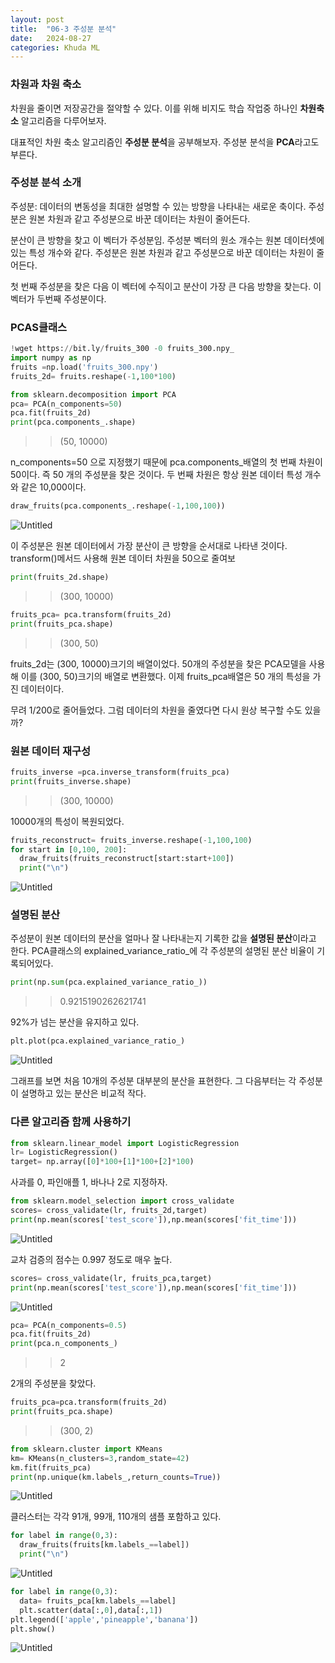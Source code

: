 ```yaml
---
layout: post
title:  "06-3 주성분 분석"
date:   2024-08-27 
categories: Khuda ML
---
```

### 차원과 차원 축소

차원을 줄이면 저장공간을 절약할 수 있다. 이를 위해 비지도 학습 작업중 하나인 **차원축소** 알고리즘을 다루어보자. 

대표적인 차원 축소 알고리즘인 **주성분 분석**을 공부해보자. 주성분 분석을 **PCA**라고도 부른다. 

### 주성분 분석 소개

주성분: 데이터의 변동성을 최대한 설명할 수 있는 방향을 나타내는 새로운 축이다. 주성분은 원본 차원과 같고 주성분으로 바꾼 데이터는 차원이 줄어든다. 

분산이 큰 방향을 찾고 이 벡터가 주성분임. 주성분 벡터의 원소 개수는 원본 데이터셋에 있는 특성 개수와 같다. 주성분은 원본 차원과 같고 주성분으로 바꾼 데이터는 차원이 줄어든다. 

첫 번째 주성분을 찾은 다음 이 벡터에 수직이고 분산이 가장 큰 다음 방향을 찾는다. 이 벡터가 두번째 주성분이다. 

### PCAS클래스

```python
!wget https://bit.ly/fruits_300 -0 fruits_300.npy_
import numpy as np
fruits =np.load('fruits_300.npy')
fruits_2d= fruits.reshape(-1,100*100)
```

```python
from sklearn.decomposition import PCA
pca= PCA(n_components=50)
pca.fit(fruits_2d)
print(pca.components_.shape)
```

>>(50, 10000)

n_components=50 으로 지정했기 때문에 pca.components_배열의 첫 번째 차원이 50이다. 즉 50 개의 주성분을 찾은 것이다. 두 번째 차원은 항상 원본 데이터 특성 개수와 같은 10,000이다.

```python
draw_fruits(pca.components_.reshape(-1,100,100))
```

![Untitled](/assets/HW1/ee1.png)

이 주성분은 원본 데이터에서 가장 분산이 큰 방향을 순서대로 나타낸 것이다. transform()메서드 사용해 원본 데이터 차원을 50으로 줄여보

```python
print(fruits_2d.shape)
```

>>(300, 10000)

```python
fruits_pca= pca.transform(fruits_2d)
print(fruits_pca.shape)
```

>>(300, 50)

fruits_2d는 (300, 10000)크기의 배열이었다. 50개의 주성분을 찾은 PCA모델을 사용해 이를 (300, 50)크기의 배열로 변환했다. 이제 fruits_pca배열은 50 개의 특성을 가진 데이터이다.

무려 1/200로 줄어들었다. 그럼 데이터의 차원을 줄였다면 다시 원상 복구할 수도 있을까?

### 원본 데이터 재구성

```python
fruits_inverse =pca.inverse_transform(fruits_pca)
print(fruits_inverse.shape)
```

>>(300, 10000)

10000개의 특성이 복원되었다.

```python
fruits_reconstruct= fruits_inverse.reshape(-1,100,100)
for start in [0,100, 200]:
  draw_fruits(fruits_reconstruct[start:start+100])
  print("\n")
```

![Untitled](/assets/HW1/ee2.png)

### 설명된 분산

주성분이 원본 데이터의 분산을 얼마나 잘 나타내는지 기록한 값을 **설명된 분산**이라고 한다. PCA클래스의 explained_variance_ratio_에 각 주성분의 설명된 분산 비율이 기록되어있다.

```python
print(np.sum(pca.explained_variance_ratio_))
```

>>0.9215190262621741

92%가 넘는 분산을 유지하고 있다.

```python
plt.plot(pca.explained_variance_ratio_)

```

![Untitled](/assets/HW1/ee3.png)

그래프를 보면 처음 10개의 주성분 대부분의 분산을 표현한다. 그 다음부터는 각 주성분이 설명하고 있는 분산은 비교적 작다.

### 다른 알고리즘 함께 사용하기

```python
from sklearn.linear_model import LogisticRegression
lr= LogisticRegression()
target= np.array([0]*100+[1]*100+[2]*100)
```

사과를 0, 파인애플 1, 바나나 2로 지정하자.

```python
from sklearn.model_selection import cross_validate
scores= cross_validate(lr, fruits_2d,target)
print(np.mean(scores['test_score']),np.mean(scores['fit_time']))
```

![Untitled](/assets/HW1/ee4.png)

교차 검증의 점수는 0.997 정도로 매우 높다. 

```python
scores= cross_validate(lr, fruits_pca,target)
print(np.mean(scores['test_score']),np.mean(scores['fit_time']))
```

![Untitled](/assets/HW1/ee5.png)

```python
pca= PCA(n_components=0.5)
pca.fit(fruits_2d)
print(pca.n_components_)
```

>> 2

2개의 주성분을 찾았다.

```python
fruits_pca=pca.transform(fruits_2d)
print(fruits_pca.shape)
```

>>(300, 2)

```python
from sklearn.cluster import KMeans
km= KMeans(n_clusters=3,random_state=42)
km.fit(fruits_pca)
print(np.unique(km.labels_,return_counts=True))
```

![Untitled](/assets/HW1/ee6.png)

클러스터는 각각 91개, 99개, 110개의 샘플 포함하고 있다.

```python
for label in range(0,3):
  draw_fruits(fruits[km.labels_==label])
  print("\n")
```

![Untitled](/assets/HW1/ee7.png)
```python
for label in range(0,3):
  data= fruits_pca[km.labels_==label]
  plt.scatter(data[:,0],data[:,1])
plt.legend(['apple','pineapple','banana'])
plt.show()
```

![Untitled](/assets/HW1/ee8.png)
